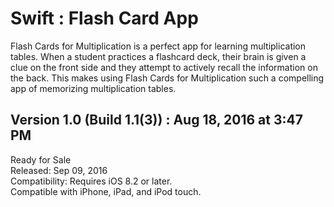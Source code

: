 # Swift : Flash Card App
Flash Cards for Multiplication is a perfect app for learning multiplication tables.
When a student practices a flashcard deck, their brain is given a clue on the front side and they attempt to actively recall the information on the back. 
This makes using Flash Cards for Multiplication such a compelling app of memorizing multiplication tables.

Version 1.0 (Build 1.1(3)) :  Aug 18, 2016 at 3:47 PM
--------------------------------------
Ready for Sale<br>
Released: Sep 09, 2016 <br>
Compatibility: Requires iOS 8.2 or later. <br>
Compatible with iPhone, iPad, and iPod touch.<br>
